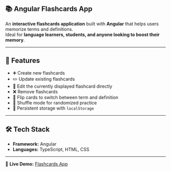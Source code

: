 ## 📚 Angular Flashcards App  

An **interactive flashcards application** built with **Angular** that helps users memorize terms and definitions.  
Ideal for **language learners, students, and anyone looking to boost their memory**.  

---

## 🚀 Features  

- ➕ Create new flashcards  
- ✏️ Update existing flashcards  
- 📝 Edit the currently displayed flashcard directly  
- ❌ Remove flashcards  
- 🔄 Flip cards to switch between term and definition  
- 🔀 Shuffle mode for randomized practice  
- 💾 Persistent storage with `localStorage`  

---

## 🛠️ Tech Stack  

- **Framework:** Angular  
- **Languages:** TypeScript, HTML, CSS  

---

🔗 **Live Demo:** [Flashcards App](https://irakliik.github.io/flashcards-angular/)  
